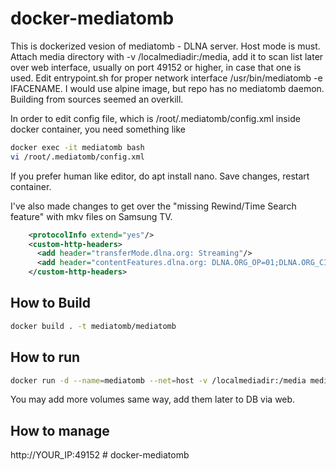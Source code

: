 # docker-mediatomb

This is dockerized vesion of mediatomb - DLNA server. Host mode is must. Attach media directory with -v /localmediadir:/media, add it to scan list later over web interface, usually on port 49152 or higher, in case that one is used. Edit entrypoint.sh for proper network interface /usr/bin/mediatomb -e IFACENAME.
I would use alpine image, but repo has no mediatomb daemon. Building from sources seemed an overkill.

In order to edit config file, which is /root/.mediatomb/config.xml inside docker container, you need something like

```bash
docker exec -it mediatomb bash
vi /root/.mediatomb/config.xml
```

If you prefer human like editor, do apt install nano.
Save changes, restart container.

I've also made changes to get over the "missing Rewind/Time Search feature" with mkv files on Samsung TV.

```xml
    <protocolInfo extend="yes"/>
    <custom-http-headers>
      <add header="transferMode.dlna.org: Streaming"/>
      <add header="contentFeatures.dlna.org: DLNA.ORG_OP=01;DLNA.ORG_CI=0; DLNA.ORG_FLAGS=01700000000000000000000000000000"/>
    </custom-http-headers>
```

## How to Build

```bash
docker build . -t mediatomb/mediatomb
```

## How to run

```bash
docker run -d --name=mediatomb --net=host -v /localmediadir:/media mediatomb/mediatomb
```

<!---
docker run -d --name=mediatomb --net=host -v /docker/transmission/downloads/complete:/media mediatomb/mediatomb
--->
You may add more volumes same way, add them later to DB via web.

## How to manage

http://YOUR_IP:49152 # docker-mediatomb
